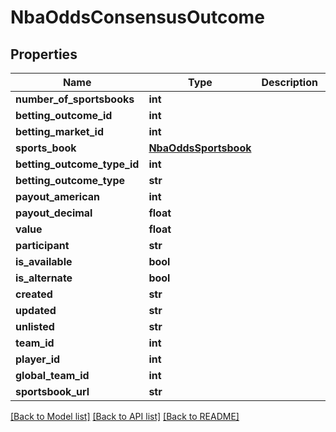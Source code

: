 # NbaOddsConsensusOutcome

## Properties
Name | Type | Description | Notes
------------ | ------------- | ------------- | -------------
**number_of_sportsbooks** | **int** |  | [optional] 
**betting_outcome_id** | **int** |  | [optional] 
**betting_market_id** | **int** |  | [optional] 
**sports_book** | [**NbaOddsSportsbook**](NbaOddsSportsbook.md) |  | [optional] 
**betting_outcome_type_id** | **int** |  | [optional] 
**betting_outcome_type** | **str** |  | [optional] 
**payout_american** | **int** |  | [optional] 
**payout_decimal** | **float** |  | [optional] 
**value** | **float** |  | [optional] 
**participant** | **str** |  | [optional] 
**is_available** | **bool** |  | [optional] 
**is_alternate** | **bool** |  | [optional] 
**created** | **str** |  | [optional] 
**updated** | **str** |  | [optional] 
**unlisted** | **str** |  | [optional] 
**team_id** | **int** |  | [optional] 
**player_id** | **int** |  | [optional] 
**global_team_id** | **int** |  | [optional] 
**sportsbook_url** | **str** |  | [optional] 

[[Back to Model list]](../README.md#documentation-for-models) [[Back to API list]](../README.md#documentation-for-api-endpoints) [[Back to README]](../README.md)

